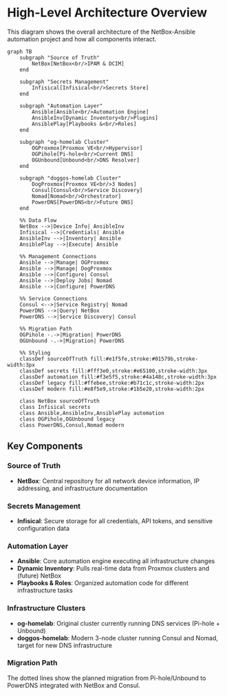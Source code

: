 # High-Level Architecture Overview

This diagram shows the overall architecture of the NetBox-Ansible automation project and how all components interact.

```mermaid
graph TB
    subgraph "Source of Truth"
        NetBox[NetBox<br/>IPAM & DCIM]
    end

    subgraph "Secrets Management"
        Infisical[Infisical<br/>Secrets Store]
    end

    subgraph "Automation Layer"
        Ansible[Ansible<br/>Automation Engine]
        AnsibleInv[Dynamic Inventory<br/>Plugins]
        AnsiblePlay[Playbooks &<br/>Roles]
    end

    subgraph "og-homelab Cluster"
        OGProxmox[Proxmox VE<br/>Hypervisor]
        OGPihole[Pi-hole<br/>Current DNS]
        OGUnbound[Unbound<br/>DNS Resolver]
    end

    subgraph "doggos-homelab Cluster"
        DogProxmox[Proxmox VE<br/>3 Nodes]
        Consul[Consul<br/>Service Discovery]
        Nomad[Nomad<br/>Orchestrator]
        PowerDNS[PowerDNS<br/>Future DNS]
    end

    %% Data Flow
    NetBox -->|Device Info| AnsibleInv
    Infisical -->|Credentials| Ansible
    AnsibleInv -->|Inventory| Ansible
    AnsiblePlay -->|Execute| Ansible
    
    %% Management Connections
    Ansible -->|Manage| OGProxmox
    Ansible -->|Manage| DogProxmox
    Ansible -->|Configure| Consul
    Ansible -->|Deploy Jobs| Nomad
    Ansible -->|Configure| PowerDNS
    
    %% Service Connections
    Consul <-->|Service Registry| Nomad
    PowerDNS -->|Query| NetBox
    PowerDNS -->|Service Discovery| Consul
    
    %% Migration Path
    OGPihole -.->|Migration| PowerDNS
    OGUnbound -.->|Migration| PowerDNS

    %% Styling
    classDef sourceOfTruth fill:#e1f5fe,stroke:#01579b,stroke-width:3px
    classDef secrets fill:#fff3e0,stroke:#e65100,stroke-width:3px
    classDef automation fill:#f3e5f5,stroke:#4a148c,stroke-width:3px
    classDef legacy fill:#ffebee,stroke:#b71c1c,stroke-width:2px
    classDef modern fill:#e8f5e9,stroke:#1b5e20,stroke-width:2px
    
    class NetBox sourceOfTruth
    class Infisical secrets
    class Ansible,AnsibleInv,AnsiblePlay automation
    class OGPihole,OGUnbound legacy
    class PowerDNS,Consul,Nomad modern
```

## Key Components

### Source of Truth
- **NetBox**: Central repository for all network device information, IP addressing, and infrastructure documentation

### Secrets Management
- **Infisical**: Secure storage for all credentials, API tokens, and sensitive configuration data

### Automation Layer
- **Ansible**: Core automation engine executing all infrastructure changes
- **Dynamic Inventory**: Pulls real-time data from Proxmox clusters and (future) NetBox
- **Playbooks & Roles**: Organized automation code for different infrastructure tasks

### Infrastructure Clusters
- **og-homelab**: Original cluster currently running DNS services (Pi-hole + Unbound)
- **doggos-homelab**: Modern 3-node cluster running Consul and Nomad, target for new DNS infrastructure

### Migration Path
The dotted lines show the planned migration from Pi-hole/Unbound to PowerDNS integrated with NetBox and Consul.